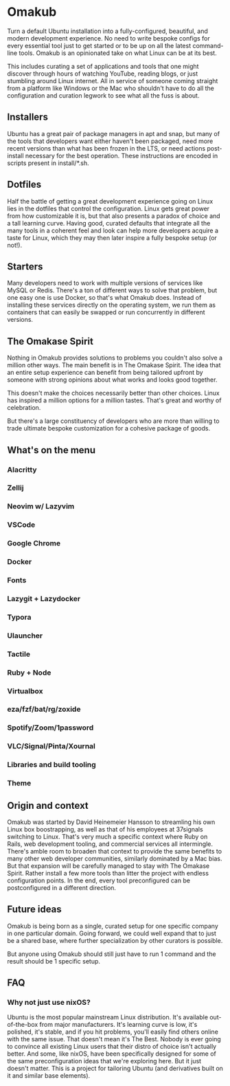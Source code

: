 # Omakub

Turn a default Ubuntu installation into a fully-configured, beautiful, and modern development experience. No need to write bespoke configs for every essential tool just to get started or to be up on all the latest command-line tools. Omakub is an opinionated take on what Linux can be at its best.

This includes curating a set of applications and tools that one might discover through hours of watching YouTube, reading blogs, or just stumbling around Linux internet. All in service of someone coming straight from a platform like Windows or the Mac who shouldn't have to do all the configuration and curation legwork to see what all the fuss is about.

## Installers

Ubuntu has a great pair of package managers in apt and snap, but many of the tools that developers want either haven't been packaged, need more recent versions than what has been frozen in the LTS, or need actions post-install necessary for the best operation. These instructions are encoded in scripts present in install/*.sh.

## Dotfiles

Half the battle of getting a great development experience going on Linux lies in the dotfiles that control the configuration. Linux gets great power from how customizable it is, but that also presents a paradox of choice and a tall learning curve. Having good, curated defaults that integrate all the many tools in a coherent feel and look can help more developers acquire a taste for Linux, which they may then later inspire a fully bespoke setup (or not!).

## Starters

Many developers need to work with multiple versions of services like MySQL or Redis. There's a ton of different ways to solve that problem, but one easy one is use Docker, so that's what Omakub does. Instead of installing these services directly on the operating system, we run them as containers that can easily be swapped or run concurrently in different versions. 

## The Omakase Spirit

Nothing in Omakub provides solutions to problems you couldn't also solve a million other ways. The main benefit is in The Omakase Spirit. The idea that an entire setup experience can benefit from being tailored upfront by someone with strong opinions about what works and looks good together.

This doesn't make the choices necessarily better than other choices. Linux has inspired a million options for a million tastes. That's great and worthy of celebration.

But there's a large constituency of developers who are more than willing to trade ultimate bespoke customization for a cohesive package of goods.

## What's on the menu

### Alacritty
### Zellij
### Neovim w/ Lazyvim
### VSCode
### Google Chrome
### Docker
### Fonts
### Lazygit + Lazydocker
### Typora
### Ulauncher
### Tactile
### Ruby + Node
### Virtualbox
### eza/fzf/bat/rg/zoxide
### Spotify/Zoom/1password
### VLC/Signal/Pinta/Xournal
### Libraries and build tooling
### Theme

## Origin and context

Omakub was started by David Heinemeier Hansson to streamling his own Linux box boostrapping, as well as that of his employees at 37signals switching to Linux. That's very much a specific context where Ruby on Rails, web development tooling, and commercial services all intermingle. There's amble room to broaden that context to provide the same benefits to many other web developer communities, similarly dominated by a Mac bias. But that expansion will be carefully managed to stay with The Omakase Spirit. Rather install a few more tools than litter the project with endless configuration points. In the end, every tool preconfigured can be postconfigured in a different direction.

## Future ideas

Omakub is being born as a single, curated setup for one specific company in one particular domain. Going forward, we could well expand that to just be a shared base, where further specialization by other curators is possible.

But anyone using Omakub should still just have to run 1 command and the result should be 1 specific setup.

## FAQ

### Why not just use nixOS?

Ubuntu is the most popular mainstream Linux distribution. It's available out-of-the-box from major manufacturers. It's learning curve is low, it's polished, it's stable, and if you hit problems, you'll easily find others online with the same issue. That doesn't mean it's The Best. Nobody is ever going to convince all existing Linux users that their distro of choice isn't actually better. And some, like nixOS, have been specifically designed for some of the same preconfiguration ideas that we're exploring here. But it just doesn't matter. This is a project for tailoring Ubuntu (and derivatives built on it and similar base elements).
